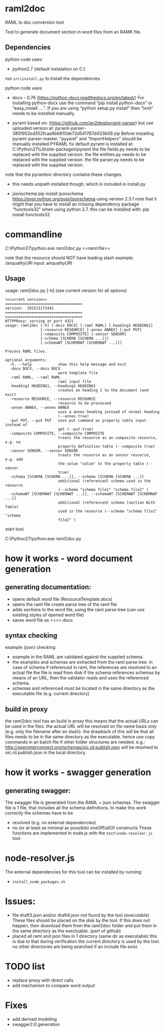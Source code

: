 # raml2doc
RAML to doc conversion tool

Tool to generate document section in word files from an RAMK file.

## Dependencies
python code uses: 
- python2.7 (default instalation on C:)

run ```src\install.py``` to install the dependencies.


python code uses: 
- docx - 0.76 (https://python-docx.readthedocs.org/en/latest/)
  For installing python-docx use the command “pip install python-docx” or “easy_install ….”. 
  If you are using “python setup.py install” then “lxml” needs to be installed manually.

- pyraml 
based on:
(https://github.com/an2deg/pyraml-parser)
but use uploaded version at:
pyraml-parser-385f952ed352fcaa9bb810de72d541767d433b09.zip
  Before installing pyraml-parser-master, “pyyaml” and “ImportHelpers” should be manually installed
 PYRAML fix
 default pyraml is installed at:
 C:\Python27\Lib\site-packages\pyraml
 the file fields.py needs to be replaced with the supplied version.
 the file entities.py needs to be replaced with the supplied version.
 the file parser.py needs to be replaced with the supplied version.

note that the pyramloic directory contains these changes.
- this needs unipath installed though, which is included in install.py

 
- jsonschema
pip install jsonschema
https://pypi.python.org/pypi/jsonschema
using version 2.5.1
note that it might that you have to install an missing dependency package "functools32" when using python 2.7.
this can be installed with: 
pip install functools32

 
# commandline

C:\Python27\python.exe  raml2doc.py <<raml.file>>


note that the resource should NOT have leading slash
example: /airqualityURI
input: airqualityURI


## Usage

usage: raml2doc.py [-h] 
(see current version for all options)

```
<<current version>>
===================================
version:  201511171441
===================================
===================================
HTTPPRoxy: serving at port 4321
usage: raml2doc [-h] [-docx DOCX] [-raml RAML] [-heading1 HEADING1]
                [-resource RESOURCE] [-annex ANNEX] [-put PUT]
                [-composite COMPOSITE] [-sensor SENSOR]
                [-schema [SCHEMA [SCHEMA ...]]]
                [-schemaWT [SCHEMAWT [SCHEMAWT ...]]]

Process RAML files.

optional arguments:
  -h, --help            show this help message and exit
  -docx DOCX, --docx DOCX
                        word template file
  -raml RAML, --raml RAML
                        raml input file
  -heading1 HEADING1, --heading1 HEADING1
                        creates an heading 1 to the document (and exit)
  -resource RESOURCE, --resource RESOURCE
                        resource to be processed
  -annex ANNEX, --annex ANNEX
                        uses a annex heading instead of normal heading
                        (--annex true)
  -put PUT, --put PUT   uses put command as property table input instead of
                        get (--put true)
  -composite COMPOSITE, --composite COMPOSITE
                        treats the resource as an composite resource, e.g. no
                        property definition table (--composite true)
  -sensor SENSOR, --sensor SENSOR
                        treats the resource as an sensor resource, e.g. add
                        the value "value" to the property table (--sensor
                        true)
  -schema [SCHEMA [SCHEMA ...]], --schema [SCHEMA [SCHEMA ...]]
                        additional (referenced) schema used in the resource
                        (--schema "schema file1" "schema file2" )
  -schemaWT [SCHEMAWT [SCHEMAWT ...]], --schemaWT [SCHEMAWT [SCHEMAWT ...]]
                        additional (referenced) schema (section With Table)
                        used in the resource (--schema "schema file1" "schema
                        file2" )
```

start tool:

C:\Python27\python.exe  raml2doc.py <args>



# how it works - word document generation
generating documentation:
-------------------------
- opens default word file (ResourceTemplate.docx)
- opens the raml file
    create parse tree of the raml file
- adds sections to the word file, using the raml parse tree
	(can use existing styles of opened word file)
- saves word file as <<>>.docx

## syntax checking
example (json) checking:
- example in the RAML are validated against the supplied schema.
- the examples and schemas are extracted from the raml parse tree.
    in case of schema if referenced in raml, the references are resolved to an actual file 
    the file is read from disk
    if the schema references schemas by means of an URL, then the validator reads and uses the referenced schema.
- schemas and referenced must be located in the same directory as the executable file (e.g. current directory)

## build in proxy

the raml2doc tool has an build in proxy
this means that the actual URLs can be used in the files.
the actual URL will be resolved on file name basis only (e.g. only the filename after an slash).
the drawback of this will be that all files needs to be in the same directory as the executable.
hence use copy commands in an batch file if other folder structures are needed.
e.g.:
http://openinterconnect.org/schemas/oic.rd.publish.json 
will be resolved to
oic.rd.publish.json 
in the local directory.

# how it works - swagger generation
generating swagger:
-------------------

The swagger file is generated from the RAML + json schemas.
The swagger file is 1 file, that includes all the schema definitions.
to make this work correctly the schemas have to be 
- resolved (e.g. no external dependencies)
- no (or at least as minimal as possible) oneOff/allOf constructs
These functions are implemented in node.js with the ```test\node-resolver.js``` tool.

# node-resolver.js
The external dependencies for this tool can be installed by running:
- ```install_node_packages.sh```


# Issues:
- file draft3.json and/or draft4.json not found by the tool (executable)
  These files should be placed on the disk by the tool. 
  If this does not happen, then download them from the raml2doc folder and put them in the same directory as the exectuable.
  (part of github)
- placed all raml and json files in 1 directory (same dir as executable)
  this is due to that during verification the current directory is used by the tool. 
  no other directories are being searched if an include file exist.

# TODO list
 - replace proxy with direct calls
 - add mechanism to compare word output
 
 
# Fixes
- add derived modeling
- swagger2.0 generation
